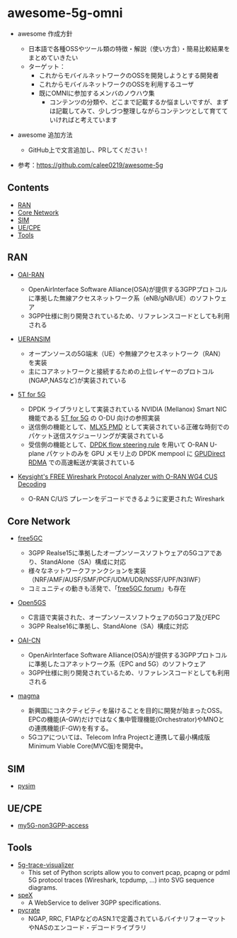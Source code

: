 # awesome-5g-omni

- awesome 作成方針
  - 日本語で各種OSSやツール類の特徴・解説（使い方含）・簡易比較結果をまとめていきたい
  - ターゲット：
    - これからモバイルネットワークのOSSを開発しようとする開発者
    - これからモバイルネットワークのOSSを利用するユーザ
    - 既にOMNIに参加するメンバのノウハウ集
       - コンテンツの分類や、どこまで記載するか悩ましいですが、まずは記載してみて、少しづつ整理しながらコンテンツとして育てていければと考えています

- awesome 追加方法
  - GitHub上で文言追加し、PRしてください！

- 参考：https://github.com/calee0219/awesome-5g

## Contents
- [RAN](#ran)
- [Core Network](#core-network)
- [SIM](#sim)
- [UE/CPE](#ue/cpe)
- [Tools](#tools)

## RAN
- [OAI-RAN](https://gitlab.eurecom.fr/oai/openairinterface5g/)
  - OpenAirInterface Software Alliance(OSA)が提供する3GPPプロトコルに準拠した無線アクセスネットワーク系（eNB/gNB/UE）のソフトウェア
  - 3GPP仕様に則り開発されているため、リファレンスコードとしても利用される
  
- [UERANSIM](https://github.com/aligungr/UERANSIM) 
  - オープンソースの5G端末（UE）や無線アクセスネットワーク（RAN）を実装
  - 主にコアネットワークと接続するための上位レイヤーのプロトコル(NGAP,NASなど)が実装されている

- [5T for 5G](https://github.com/NVIDIA/5t5g)
  - DPDK ライブラリとして実装されている NVIDIA (Mellanox) Smart NIC 機能である [5T for 5G](https://developer.nvidia.com/blog/new-real-time-smartnic-technology-5t-for-5g/) の O-DU 向けの参照実装
  - 送信側の機能として、[MLX5 PMD](https://doc.dpdk.org/guides/nics/mlx5.html?highlight=tx_pp) として実装されている正確な時刻でのパケット送信スケジューリングが実装されている
  - 受信側の機能として、[DPDK flow steering rule](https://doc.dpdk.org/guides/linux_gsg/linux_drivers.html?highlight=bifurcated#bifurcated-driver) を用いて O-RAN U-plane パケットのみを GPU メモリ上の DPDK mempool に [GPUDirect RDMA](https://docs.nvidia.com/cuda/gpudirect-rdma/index.html) での高速転送が実装されている

- [Keysight's FREE Wireshark Protocol Analyzer with O-RAN WG4 CUS Decoding](https://connectlp.keysight.com/Open_RAN_Test_Solutions?elqTrackId=6DB5C2748D9C85098B282513331CEA32&elq=00000000000000000000000000000000&elqaid=4978&elqat=2&elqCampaignId=)
  - O-RAN C/U/S プレーンをデコードできるように変更された Wireshark
 
## Core Network
- [free5GC](https://github.com/free5gc/free5gc)
  - 3GPP Realse15に準拠したオープンソースソフトウェアの5Gコアであり、StandAlone（SA）構成に対応
  - 様々なネットワークファンクションを実装（NRF/AMF/AUSF/SMF/PCF/UDM/UDR/NSSF/UPF/N3IWF）
  - コミュニティの動きも活発で、「[free5GC forum](https://forum.free5gc.org/)」も存在
  
- [Open5GS](https://github.com/open5gs/open5gs) 
  - C言語で実装された、オープンソースソフトウェアの5Gコア及びEPC
  - 3GPP Realse16に準拠し、StandAlone（SA）構成に対応

- [OAI-CN](https://gitlab.eurecom.fr/oai/cn5g) 
  - OpenAirInterface Software Alliance(OSA)が提供する3GPPプロトコルに準拠したコアネットワーク系（EPC and 5G）のソフトウェア
  - 3GPP仕様に則り開発されているため、リファレンスコードとしても利用される

- [magma](https://github.com/magma) 
  - 新興国にコネクティビティを届けることを目的に開発が始まったOSS。EPCの機能(A-GW)だけではなく集中管理機能(Orchestrator)やMNOとの連携機能(F-GW)を有する。
  - 5Gコアについては、Telecom Infra Projectと連携して最小構成版Minimum Viable Core(MVC版)を開発中。


## SIM
- [pysim](https://github.com/osmocom/pysim)

## UE/CPE
- [my5G-non3GPP-access ](https://github.com/my5G/my5G-non3GPP-access)

## Tools
- [5g-trace-visualizer](https://github.com/telekom/5g-trace-visualizer) 
  - This set of Python scripts allow you to convert pcap, pcapng or pdml 5G protocol traces (Wireshark, tcpdump, ...) into SVG sequence diagrams.
- [speX](https://github.com/CoRfr/spex-3gpp) 
  - A WebService to deliver 3GPP specifications.
- [pycrate](https://github.com/P1sec/pycrate)
  - NGAP, RRC, F1APなどのASN.1で定義されているバイナリフォーマットやNASのエンコード・デコードライブラリ
